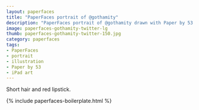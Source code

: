 ```yaml
---
layout: paperfaces
title: "PaperFaces portrait of @gothamity"
description: "PaperFaces portrait of @gothamity drawn with Paper by 53 on an iPad."
image: paperfaces-gothamity-twitter-lg
thumb: paperfaces-gothamity-twitter-150.jpg
category: paperfaces
tags: 
- PaperFaces
- portrait
- illustration
- Paper by 53
- iPad art
---
```


Short hair and red lipstick.

{% include paperfaces-boilerplate.html %}
